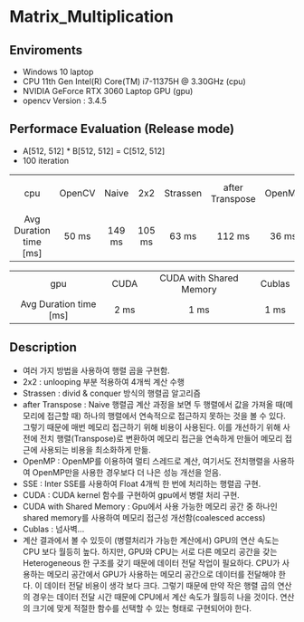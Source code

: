 # Matrix_Multiplication

## Enviroments
* Windows 10 laptop
* CPU 11th Gen Intel(R) Core(TM) i7-11375H @ 3.30GHz (cpu)
* NVIDIA GeForce RTX 3060 Laptop GPU (gpu)
* opencv Version : 3.4.5

## Performace Evaluation (Release mode)
* A[512, 512] * B[512, 512] = C[512, 512]
* 100 iteration

<table border="0"  width="100%">
	<tbody align="center">
		<tr>
			<td>cpu</td>
			<td>OpenCV</td>
            <td>Naive</td>
            <td>2x2</td>
            <td>Strassen</td>
            <td>after Transpose</td>
            <td>OpenMP</td>
            <td>OpenMP & Transpose</td>
            <td>SSE</td>
		</tr>
		<tr>
			<td>Avg Duration time [ms]</td>
			<td>50 ms</td>
			<td>149 ms</td>
			<td>105 ms</td>
			<td>63 ms</td>
			<td>112 ms</td>
			<td>36 ms</td>
			<td>18 ms</td>
			<td>29 ms</td>
		</tr>
	</tbody>
</table>

<table border="0"  width="100%">
    <tbody align="center">
        <tr>
            <td>gpu</td>
            <td>CUDA</td>
            <td>CUDA with Shared Memory</td>
            <td>Cublas</td>
        </tr>
        <tr>
            <td>Avg Duration time [ms]</td>
            <td>2 ms</td>
            <td>1 ms</td>
            <td>1 ms</td>
        </tr>
    </tbody>
</table>


## Description
- 여러 가지 방법을 사용하여 행렬 곱을 구현함.
- 2x2 : unlooping 부분 적용하여 4개씩 계산 수행
- Strassen : divid & conquer 방식의 행렬곱 알고리즘
- after Transpose : Naive 행렬곱 계산 과정을 보면 두 행렬에서 값을 가져올 때(메모리에 접근할 때) 하나의 행렬에서 연속적으로 접근하지 못하는 것을 볼 수 있다.
그렇기 때문에 매번 메모리 접근하기 위해 비용이 사용된다. 이를 개선하기 위해 사전에 전치 행렬(Transpose)로 변환하여 메모리 접근을 연속하게 만들어
메모리 접근에 사용되는 비용을 최소화하게 만듦.
- OpenMP : OpenMP를 이용하여 멀티 스레드로 계산, 여기서도 전치행렬을 사용하여 OpenMP만을 사용한 경우보다 더 나은 성능 개선을 얻음.
- SSE : Inter SSE를 사용하여 Float 4개씩 한 번에 처리하는 행렬곱 구현.
- CUDA : CUDA kernel 함수를 구현하여 gpu에서 병렬 처리 구현.
- CUDA with Shared Memory : Gpu에서 사용 가능한 메모리 공간 중 하나인 shared memory를 사용하여 메모리 접근성 개선함(coalesced access)
- Cublas : 넘사벽...
- 계산 결과에서 볼 수 있듯이 (병렬처리가 가능한 계산에서) GPU의 연산 속도는 CPU 보다 월등히 높다. 
하지만, GPU와 CPU는 서로 다른 메모리 공간을 갖는 Heterogeneous 한 구조를 갖기 때문에 데이터 전달 작업이 필요하다.
CPU가 사용하는 메모리 공간에서 GPU가 사용하는 메모리 공간으로 데이터를 전달해야 한다.
이 데이터 전달 비용이 생각 보다 크다. 그렇기 때문에 만약 작은 행렬 곱의 연산의 경우는 데이터 전달 시간 때문에 CPU에서 계산 속도가 월등히 나을 것이다.
연산의 크기에 맞게 적절한 함수를 선택할 수 있는 형태로 구현되어야 한다. 